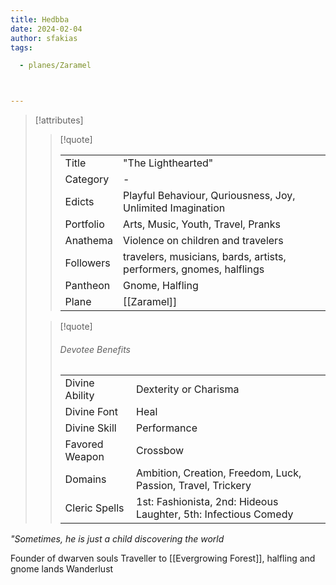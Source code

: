 ```yaml
---
title: Hedbba
date: 2024-02-04
author: sfakias
tags:

  - planes/Zaramel



---
```

> [!attributes]
> 
> > [!quote]
> >
> > | | |
> > | --- | --- |
> > | Title | "The Lighthearted" |
> > | Category | - |
> > | Edicts | Playful Behaviour, Quriousness, Joy, Unlimited Imagination |
> > | Portfolio | Arts, Music, Youth, Travel, Pranks |
> > | Anathema | Violence on children and travelers |
> > | Followers | travelers, musicians, bards, artists, performers, gnomes, halflings |
> > | Pantheon | Gnome, Halfling |
> > | Plane | [[Zaramel]] |
>
> > [!quote]
> > 
> > ###### Devotee Benefits
> > | | |
> > | --- | --- |
> > | Divine Ability | Dexterity or Charisma |
> > | Divine Font | Heal |
> > | Divine Skill | Performance |
> > | Favored Weapon | Crossbow |
> > | Domains | Ambition, Creation, Freedom, Luck, Passion, Travel, Trickery |
> > | Cleric Spells | 1st: Fashionista, 2nd: Hideous Laughter, 5th: Infectious Comedy |

*_"Sometimes, he is just a child discovering the world_*

Founder of dwarven souls
Traveller to [[Evergrowing Forest]], halfling and gnome lands
Wanderlust